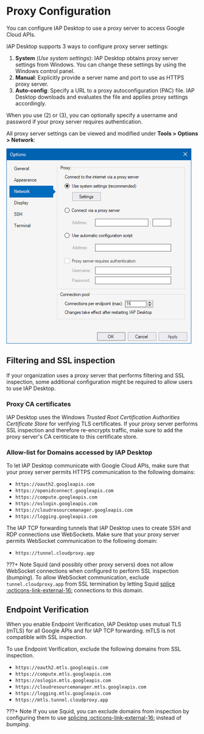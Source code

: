 # Proxy Configuration

You can configure IAP Desktop to use a proxy server to access Google Cloud APIs.

IAP Desktop supports 3 ways to configure proxy server settings:

1.  **System** (_Use system settings_): IAP Desktop
    obtains proxy server settings from Windows. You can change these settings by using
    the Windows control panel.
2.  **Manual**: Explicitly provide a server name and port to use as HTTPS
    proxy server.
3.  **Auto-config**: Specify a URL to a proxy autoconfiguration (PAC) file.
    IAP Desktop downloads and evaluates the file and applies proxy settings accordingly.

When you use (2) or (3), you can optionally specify a username and password if your
proxy server requires authentication. 

All proxy server settings can be viewed
and modified under **Tools > Options > Network**:

![Proxy settings](images/Proxy-Settings.png)


## Filtering and SSL inspection

If your organization uses a proxy server that performs filtering and SSL inspection, 
some additional configuration might be required to allow users to use IAP Desktop.

### Proxy CA certificates

IAP Desktop uses the Windows _Trusted Root Certification Authorities Certificate Store_
for verifying TLS certificates. If your proxy server performs SSL inspection and therefore
re-encrypts traffic, make sure to add the proxy server's CA certiticate to this
certificate store.

### Allow-list for Domains accessed by IAP Desktop

To let IAP Desktop communicate with Google Cloud APIs, make sure that your proxy server 
permits HTTPS communication to the following domains:

* `https://oauth2.googleapis.com`
* `https://openidconnect.googleapis.com`
* `https://compute.googleapis.com`
* `https://oslogin.googleapis.com`
* `https://cloudresourcemanager.googleapis.com`
* `https://logging.googleapis.com`

The IAP TCP forwarding tunnels that IAP Desktop uses to create SSH and RDP connections
use WebSockets. Make sure that your proxy server permits WebSocket communication to the following domain:

* `https://tunnel.cloudproxy.app`

???+ Note
    Squid (and possibly other proxy servers) does not allow WebSocket
    connections when configured to perform SSL inspection (_bumping_). To allow
    WebSocket communication, exclude `tunnel.cloudproxy.app` from SSL termination
    by letting Squid [splice :octicons-link-external-16:](https://wiki.squid-cache.org/Features/SslPeekAndSplice)
    connections to this domain.


## Endpoint Verification

When you enable Endpoint Verification, IAP Desktop uses mutual TLS (mTLS) for all
Google APIs and for IAP TCP forwarding. mTLS is not compatible with SSL inspection.

To use Endpoint Verification, exclude the following domains from SSL inspection.

* `https://oauth2.mtls.googleapis.com`
* `https://compute.mtls.googleapis.com`
* `https://oslogin.mtls.googleapis.com`
* `https://cloudresourcemanager.mtls.googleapis.com`
* `https://logging.mtls.googleapis.com`
* `https://mtls.tunnel.cloudproxy.app`

???+ Note
    If you use Squid, you can exclude domains from inspection by 
    configuring them to use [splicing :octicons-link-external-16:](https://wiki.squid-cache.org/Features/SslPeekAndSplice)
    instead of _bumping_.
